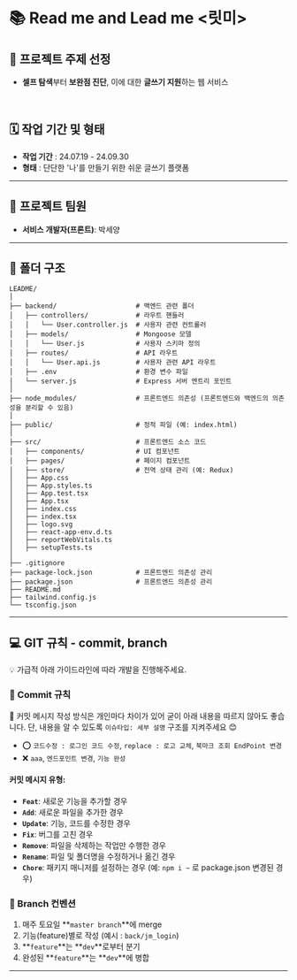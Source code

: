 
# 📚 Read me and Lead me <릿미>

## 🌟 프로젝트 주제 선정
- **셀프 탐색**부터 **보완점 진단**, 이에 대한 **글쓰기 지원**하는 웹 서비스

<br/>

## 🗓️ 작업 기간 및 형태
- **작업 기간** : 24.07.19 - 24.09.30
- **형태** : 단단한 '나'를 만들기 위한 쉬운 글쓰기 플랫폼

---

## 👥 프로젝트 팀원
- **서비스 개발자(프론트)**: 박세양

---

## 📁 폴더 구조

```
LEADME/
│
├── backend/                    # 백엔드 관련 폴더
│   ├── controllers/            # 라우트 핸들러
│   │   └── User.controller.js  # 사용자 관련 컨트롤러
│   ├── models/                 # Mongoose 모델
│   │   └── User.js             # 사용자 스키마 정의
│   ├── routes/                 # API 라우트
│   │   └── User.api.js         # 사용자 관련 API 라우트
│   ├── .env                    # 환경 변수 파일
│   └── server.js               # Express 서버 엔트리 포인트
│
├── node_modules/               # 프론트엔드 의존성 (프론트엔드와 백엔드의 의존성을 분리할 수 있음)
│
├── public/                     # 정적 파일 (예: index.html)
│
├── src/                        # 프론트엔드 소스 코드
│   ├── components/             # UI 컴포넌트
│   ├── pages/                  # 페이지 컴포넌트
│   ├── store/                  # 전역 상태 관리 (예: Redux)
│   ├── App.css
│   ├── App.styles.ts
│   ├── App.test.tsx
│   ├── App.tsx
│   ├── index.css
│   ├── index.tsx
│   ├── logo.svg
│   ├── react-app-env.d.ts
│   ├── reportWebVitals.ts
│   ├── setupTests.ts
│
├── .gitignore
├── package-lock.json           # 프론트엔드 의존성 관리
├── package.json                # 프론트엔드 의존성 관리
├── README.md
├── tailwind.config.js
└── tsconfig.json

```

---

## 💻 GIT 규칙 - commit, branch

💡 가급적 아래 가이드라인에 따라 개발을 진행해주세요.

### 📝 Commit 규칙

📢 커밋 메시지 작성 방식은 개인마다 차이가 있어 굳이 아래 내용을 따르지 않아도 좋습니다. 단, 내용을 알 수 있도록 `이슈타입: 세부 설명` 구조를 지켜주세요 😊

- ⭕ `코드수정 : 로그인 코드 수정`, `replace : 로고 교체`, `북마크 조회 EndPoint 변경`
- ❌ `aaa`, `엔드포인트 변경`, `기능 완성`

#### 커밋 메시지 유형:

- **`Feat`**: 새로운 기능을 추가할 경우
- **`Add`**: 새로운 파일을 추가한 경우
- **`Update`**: 기능, 코드를 수정한 경우
- **`Fix`**: 버그를 고친 경우
- **`Remove`**: 파일을 삭제하는 작업만 수행한 경우
- **`Rename`**: 파일 및 폴더명을 수정하거나 옮긴 경우
- **`Chore`**: 패키지 매니저를 설정하는 경우 (예: `npm i ~` 로 package.json 변경된 경우)

### 🌿 Branch 컨벤션

1. 매주 토요일 **`master branch`**에 merge 
2. 기능(feature)별로 작성 (예시 : `back/jm_login`)
3. **`feature`**는 **`dev`**로부터 분기
4. 완성된 **`feature`**는 **`dev`**에 병합

---
